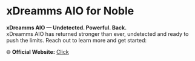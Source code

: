 # xDreamms AIO for Noble

**xDreamms AIO — Undetected. Powerful. Back.**  
xDreamms AIO has returned stronger than ever, undetected and ready to push the limits. Reach out to learn more and get started:

🌐 **Official Website:** [Click](https://app.xdreamms.com)

